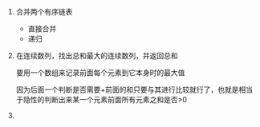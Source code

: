 1. 合并两个有序链表
   - 直接合并
   - 递归
   
2. 在连续数列，找出总和最大的连续数列，并返回总和

   要用一个数组来记录前面每个元素到它本身时的最大值

   因为后面一个判断是否需要+前面的和只要与其进行比较就行了，也就是相当于隐性的判断出来某一个元素前面所有元素之和是否>0

3. 

